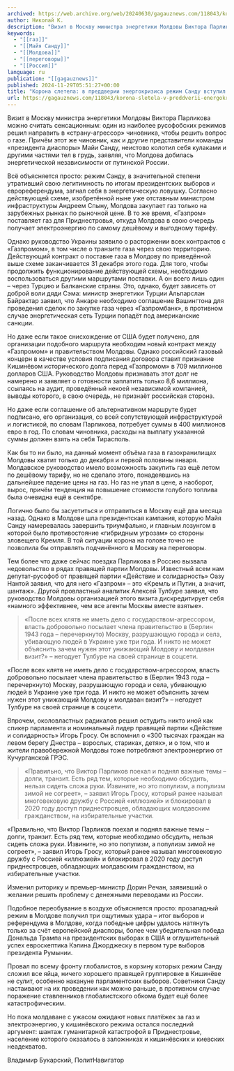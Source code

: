 ```yaml
---
archived: https://web.archive.org/web/20240630/gagauznews.com/118043/korona-sletela-v-preddverii-energokrizisa-rezhim-sandu-vstupil-v-dialog-s-rossiej.html
author: Николай К.
description: "Визит в Москву министра энергетики Молдовы Виктора Парликова можно считать сенсационным: один из наиболее русофобских режимов решил направить в «страну-агрессор» чиновника, чтобы решить вопрос о газе. Причём этот же чиновник, как и другие представители команды «президента диаспоры» Майи Санду, неистово колотил себя кулаками и другими частями тел в грудь, заявляя, что Молдова добилась энергетической независимости от путинской России. Всё объясняется просто: режим Санду, в значительной степени утративший свою легитимность по итогам президентских выборов и еврореферендума, загнал себя в энергетическую ловушку. Согласно действующей схеме, изобретённой ныне уже отставным министром инфраструктуры Андреем Спыну, Молдова закупает газ только на зарубежных рынках по рыночной цене. В то же […]"
keywords:
  - "[[газ]]"
  - "[[Майя Санду]]"
  - "[[Молдова]]"
  - "[[переговоры]]"
  - "[[Россия]]"
language: ru
publication: "[[gagauznews]]"
published: 2024-11-29T05:51:27+00:00
title: "Корона слетела: в преддверии энергокризиса режим Санду вступил в диалог с Россией"
url: https://gagauznews.com/118043/korona-sletela-v-preddverii-energokrizisa-rezhim-sandu-vstupil-v-dialog-s-rossiej.html
---
```


Визит в Москву министра энергетики Молдовы Виктора Парликова можно считать сенсационным: один из наиболее русофобских режимов решил направить в «страну-агрессор» чиновника, чтобы решить вопрос о газе. Причём этот же чиновник, как и другие представители команды «президента диаспоры» Майи Санду, неистово колотил себя кулаками и другими частями тел в грудь, заявляя, что Молдова добилась энергетической независимости от путинской России.

Всё объясняется просто: режим Санду, в значительной степени утративший свою легитимность по итогам президентских выборов и еврореферендума, загнал себя в энергетическую ловушку. Согласно действующей схеме, изобретённой ныне уже отставным министром инфраструктуры Андреем Спыну, Молдова закупает газ только на зарубежных рынках по рыночной цене. В то же время, «Газпром» поставляет газ для Приднестровья, откуда Молдова в свою очередь получает электроэнергию по самому дешёвому и выгодному тарифу.

Однако руководство Украины заявило о расторжении всех контрактов с «Газпромом», в том числе о транзите газа через свою территорию. Действующий контракт о поставке газа в Молдову по приведённой выше схеме заканчивается 31 декабря этого года. Для того, чтобы продолжить функционирование действующей схемы, необходимо воспользоваться другими маршрутами поставки. А он всего лишь один – через Турцию и Балканские страны. Это, однако, будет зависеть от доброй воли дяди Сэма: министр энергетики Турции Альпарслан Байрактар заявил, что Анкаре необходимо соглашение Вашингтона для проведения сделок по закупке газа через «Газпромбанк», в противном случае энергетическая сеть Турции попадёт под американские санкции.

Но даже если такое снисхождение от США будет получено, для организации подобного маршрута необходим новый контракт между «Газпромом» и правительством Молдовы. Однако российский газовый концерн в качестве условия подписания договора ставит признание Кишинёвом исторического долга перед «Газпромом» в 709 миллионов долларов США. Руководство Молдовы признавать этот долг не намерено и заявляет о готовности заплатить только 8,6 миллиона, ссылаясь на аудит, проведённый некоей независимой компанией, выводы которого, в свою очередь, не признаёт российская сторона.

Но даже если соглашение об альтернативном маршруте будет подписано, его организация, со всей сопутствующей инфраструктурой и логистикой, по словам Парликова, потребует суммы в 400 миллионов евро в год. По словам чиновника, расходы на выплату указанной суммы должен взять на себя Тирасполь.

Как бы то ни было, на данный момент объёма газа в газохранилищах Молдовы хватит только до декабря и первой половины января. Молдавское руководство имело возможность закупить газ ещё летом по дешёвому тарифу, но не сделало этого, понадеявшись на дальнейшее падение цены на газ. Но газ не упал в цене, а наоборот, вырос, причём тенденция на повышение стоимости голубого топлива была очевидна ещё в сентябре.

Логично было бы засуетиться и отправиться в Москву ещё два месяца назад. Однако в Молдове шла президентская кампания, которую Майя Санду намеревалась завершить триумфально, и главным лозунгом в которой было противостояние «гибридным угрозам» со стороны зловещего Кремля. В той ситуации корона на голове точно не позволила бы отправлять подчинённого в Москву на переговоры.

Тем более что даже сейчас поездка Парликова в Россию вызвала недовольство в рядах правящей партии Молдовы. Известный всем нам депутат-русофоб от правящей партии «Действие и солидарность» Оазу Нантой заявил, что для него «Газпром» – это «Кремль и Путин, а значит, шантаж». Другой провластный аналитик Алексей Тулбуре заявил, что руководство Молдовы организацией этого визита дискредитирует себя «намного эффективнее, чем все агенты Москвы вместе взятые».

> «После всех клятв не иметь дело с государством-агрессором, власть добровольно посылает члена правительство в (Берлин 1943 года – перечеркнуто) Москву, разрушающую города и села, убивающую людей в Украине уже три года. И никто не может объяснить зачем нужен этот унижающий Молдову и молдаван визит?» – негодует Тулбуре на своей странице в соцсети.

«После всех клятв не иметь дело с государством-агрессором, власть добровольно посылает члена правительство в (Берлин 1943 года – перечеркнуто) Москву, разрушающую города и села, убивающую людей в Украине уже три года. И никто не может объяснить зачем нужен этот унижающий Молдову и молдаван визит?» – негодует Тулбуре на своей странице в соцсети.

Впрочем, околовластных радикалов решил остудить никто иной как спикер парламента и номинальный лидер правящей партии «Действие и солидарность» Игорь Гросу. Он вспомнил о «300 тысячах граждан на левом берегу Днестра – взрослых, стариках, детях», и о том, что и жители правобережной Молдовы тоже потребляют электроэнергию от Кучурганской ГРЭС.

> «Правильно, что Виктор Парликов поехал и поднял важные темы – долги, транзит. Есть ряд тем, которые необходимо обсудить, нельзя сидеть сложа руки. Извините, но это популизм, а популизм зимой не согреет», – заявил Игорь Гросу, который ранее называл многовековую дружбу с Россией «иллюзией» и блокировал в 2020 году доступ приднестровцев, обладающих молдавским гражданством, на избирательные участки.

«Правильно, что Виктор Парликов поехал и поднял важные темы – долги, транзит. Есть ряд тем, которые необходимо обсудить, нельзя сидеть сложа руки. Извините, но это популизм, а популизм зимой не согреет», – заявил Игорь Гросу, который ранее называл многовековую дружбу с Россией «иллюзией» и блокировал в 2020 году доступ приднестровцев, обладающих молдавским гражданством, на избирательные участки.

Изменил риторику и премьер-министр Дорин Речан, заявивший о желании решить проблему с денежными переводами из России.

Подобное переобувание в воздухе объясняется просто: прозападный режим в Молдове получил три ощутимых удара – итог выборов и референдума в Молдове, когда победные цифры удалось натянуть только за счёт европейской диаспоры, более чем убедительная победа Дональда Трампа на президентских выборах в США и оглушительный успех евроскептика Кэлина Джорджеску в первом туре выборов президента Румынии.

Провал по всему фронту глобалистов, в корзину которых режим Санду сложил все яйца, ничего хорошего правящей группировке в Кишинёве не сулит, особенно накануне парламентских выборов. Советники Санду настаивают на их проведении как можно раньше, в противном случае поражение ставленников глобалистского обкома будет ещё более катастрофическим.

Но пока молдаване с ужасом ожидают новых платёжек за газ и электроэнергию, у кишинёвского режима остался последний аргумент: шантаж гуманитарной катастрофой в Приднестровье, население которого оказалось в заложниках и кишинёвских и киевских неадекватов.

Владимир Букарский, ПолитНавигатор